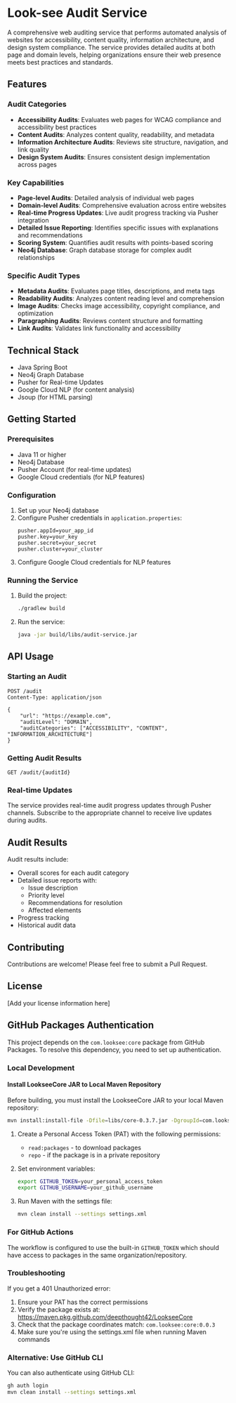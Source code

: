 # Look-see Audit Service

A comprehensive web auditing service that performs automated analysis of websites for accessibility, content quality, information architecture, and design system compliance. The service provides detailed audits at both page and domain levels, helping organizations ensure their web presence meets best practices and standards.

## Features

### Audit Categories
- **Accessibility Audits**: Evaluates web pages for WCAG compliance and accessibility best practices
- **Content Audits**: Analyzes content quality, readability, and metadata
- **Information Architecture Audits**: Reviews site structure, navigation, and link quality
- **Design System Audits**: Ensures consistent design implementation across pages

### Key Capabilities
- **Page-level Audits**: Detailed analysis of individual web pages
- **Domain-level Audits**: Comprehensive evaluation across entire websites
- **Real-time Progress Updates**: Live audit progress tracking via Pusher integration
- **Detailed Issue Reporting**: Identifies specific issues with explanations and recommendations
- **Scoring System**: Quantifies audit results with points-based scoring
- **Neo4j Database**: Graph database storage for complex audit relationships

### Specific Audit Types
- **Metadata Audits**: Evaluates page titles, descriptions, and meta tags
- **Readability Audits**: Analyzes content reading level and comprehension
- **Image Audits**: Checks image accessibility, copyright compliance, and optimization
- **Paragraphing Audits**: Reviews content structure and formatting
- **Link Audits**: Validates link functionality and accessibility

## Technical Stack
- Java Spring Boot
- Neo4j Graph Database
- Pusher for Real-time Updates
- Google Cloud NLP (for content analysis)
- Jsoup (for HTML parsing)

## Getting Started

### Prerequisites
- Java 11 or higher
- Neo4j Database
- Pusher Account (for real-time updates)
- Google Cloud credentials (for NLP features)

### Configuration
1. Set up your Neo4j database
2. Configure Pusher credentials in `application.properties`:
   ```
   pusher.appId=your_app_id
   pusher.key=your_key
   pusher.secret=your_secret
   pusher.cluster=your_cluster
   ```
3. Configure Google Cloud credentials for NLP features

### Running the Service
1. Build the project:
   ```bash
   ./gradlew build
   ```
2. Run the service:
   ```bash
   java -jar build/libs/audit-service.jar
   ```

## API Usage

### Starting an Audit
```http
POST /audit
Content-Type: application/json

{
    "url": "https://example.com",
    "auditLevel": "DOMAIN",
    "auditCategories": ["ACCESSIBILITY", "CONTENT", "INFORMATION_ARCHITECTURE"]
}
```

### Getting Audit Results
```http
GET /audit/{auditId}
```

### Real-time Updates
The service provides real-time audit progress updates through Pusher channels. Subscribe to the appropriate channel to receive live updates during audits.

## Audit Results

Audit results include:
- Overall scores for each audit category
- Detailed issue reports with:
  - Issue description
  - Priority level
  - Recommendations for resolution
  - Affected elements
- Progress tracking
- Historical audit data

## Contributing

Contributions are welcome! Please feel free to submit a Pull Request.

## License

[Add your license information here]

## GitHub Packages Authentication

This project depends on the `com.looksee:core` package from GitHub Packages. To resolve this dependency, you need to set up authentication.

### Local Development

#### Install LookseeCore JAR to Local Maven Repository

Before building, you must install the LookseeCore JAR to your local Maven repository:

```bash
mvn install:install-file -Dfile=libs/core-0.3.7.jar -DgroupId=com.looksee -DartifactId=core -Dversion=0.3.7 -Dpackaging=jar
```

1. Create a Personal Access Token (PAT) with the following permissions:
   - `read:packages` - to download packages
   - `repo` - if the package is in a private repository

2. Set environment variables:
   ```bash
   export GITHUB_TOKEN=your_personal_access_token
   export GITHUB_USERNAME=your_github_username
   ```

3. Run Maven with the settings file:
   ```bash
   mvn clean install --settings settings.xml
   ```

### For GitHub Actions

The workflow is configured to use the built-in `GITHUB_TOKEN` which should have access to packages in the same organization/repository.

### Troubleshooting

If you get a 401 Unauthorized error:

1. Ensure your PAT has the correct permissions
2. Verify the package exists at: https://maven.pkg.github.com/deepthought42/LookseeCore
3. Check that the package coordinates match: `com.looksee:core:0.0.3`
4. Make sure you're using the settings.xml file when running Maven commands

### Alternative: Use GitHub CLI

You can also authenticate using GitHub CLI:
```bash
gh auth login
mvn clean install --settings settings.xml
```